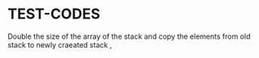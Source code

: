 # TEST-CODES

Double the size of the array of the stack and copy the elements from old stack to newly craeated stack ,
